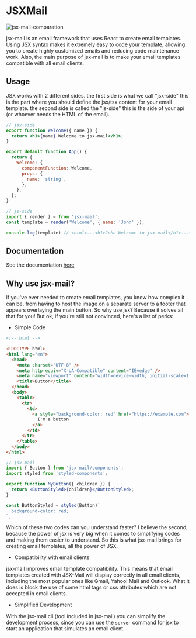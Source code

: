 # JSXMail

![jsx-mail-comparation](https://user-images.githubusercontent.com/72868196/183707838-19065b95-34fa-430e-a3e1-f4f353a05259.jpg)

jsx-mail is an email framework that uses React to create email templates. Using JSX syntax makes it extremely easy to code your template, allowing you to create highly customized emails and reducing code maintenance work. Also, the main purpose of jsx-mail is to make your email templates compatible with all email clients.

## Usage

JSX works with 2 different sides. the first side is what we call "jsx-side" this is the part where you should define the jsx/tsx content for your email template. the second side is called the "js-side" this is the side of your api (or whoever needs the HTML of the email).

```jsx
// jsx-side
export function Welcome({ name }) {
  return <h1>{name} Welcome to jsx-mail</h1>;
}

export default function App() {
  return {
    Welcome: {
      componentFunction: Welcome,
      props: {
        name: 'string',
      },
    },
  };
}
```

```js
// js-side
import { render } = from 'jsx-mail';
const template = render('Welcome', { name: 'John' });

console.log(template) // <html>...<h1>John Welcome to jsx-mail</h1>...</html>
```

## Documentation

See the documentation [here](https://theryston.com/jsx-mail-docs)

## Why use jsx-mail?

If you've ever needed to create email templates, you know how complex it can be, from having to host the image on a separate server to a footer that appears overlaying the main button. So why use jsx? Because it solves all that for you! But ok, if you're still not convinced, here's a list of perks:

- Simple Code

```html
<!-- html -->

<!DOCTYPE html>
<html lang="en">
  <head>
    <meta charset="UTF-8" />
    <meta http-equiv="X-UA-Compatible" content="IE=edge" />
    <meta name="viewport" content="width=device-width, initial-scale=1.0" />
    <title>Button</title>
  </head>
  <body>
    <table>
      <tr>
        <td>
          <a style="background-color: red" href="https://example.com">
            I'm a button
          </a>
        </td>
      </tr>
    </table>
  </body>
</html>
```

```jsx
// jsx-mail
import { Button } from 'jsx-mail/components';
import styled from 'styled-components';

export function MyButton({ children }) {
  return <ButtonStyled>{children}</ButtonStyled>;
}

const ButtonStyled = styled(Button)`
  background-color: red;
`;
```

Which of these two codes can you understand faster? I believe the second, because the power of jsx is very big when it comes to simplifying codes and making them easier to understand. So this is what jsx-mail brings for creating email templates, all the power of JSX.

- Compatibility with email clients

jsx-mail improves email template compatibility. This means that email templates created with JSX-Mail will display correctly in all email clients, including the most popular ones like Gmail, Yahoo! Mail and Outlook. What it does is block the use of some html tags or css attributes which are not accepted in email clients.

- Simplified Development

With the jsx-mail cli (tool included in jsx-mail) you can simplify the development process, since you can use the `server` command for jsx to start an application that simulates an email client.
